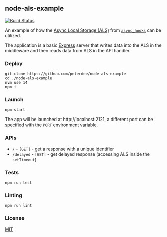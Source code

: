 ## node-als-example

[![Build Status](https://travis-ci.com/peterdee/node-als-example.svg?branch=develop)](https://travis-ci.com/peterdee/node-als-example)

An example of how the [Async Local Storage (ALS)](https://nodejs.org/api/async_hooks.html#async_hooks_class_asynclocalstorage) from [`async_hooks`](https://nodejs.org/api/async_hooks.html) can be utilized.

The application is a basic [Express](http://expressjs.com) server that writes data into the ALS in the middleware and then reads data from ALS in the API handler.

### Deploy

```shell script
git clone https://github.com/peterdee/node-als-example
cd ./node-als-example
nvm use 14
npm i
```

### Launch

```shell script
npm start
```

The app will be launched at http://localhost:2121, a different port can be specified with the `PORT` environment variable.

### APIs

- `/` - `[GET]` - get a response with a unique identifier
- `/delayed` - `[GET]` - get delayed response (accessing ALS inside the `setTimeout`)

### Tests

```shell script
npm run test
```

### Linting

```shell script
npm run lint
```

### License

[MIT](LICENSE)
